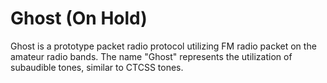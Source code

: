 # Ghost (On Hold)

Ghost is a prototype packet radio protocol utilizing FM radio packet on the amateur radio bands. The name "Ghost" represents the utilization of subaudible tones, similar to CTCSS tones.
